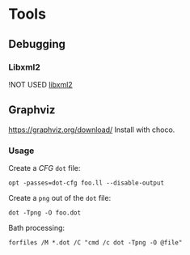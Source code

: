 # Tools

## Debugging

### Libxml2

!NOT USED
[libxml2](https://gitlab.gnome.org/GNOME/libxml2)

## Graphviz

<https://graphviz.org/download/>
Install with choco.

### Usage

Create a *CFG* `dot` file:

```shell
opt -passes=dot-cfg foo.ll --disable-output
```

Create a `png` out of the `dot` file:

```shell
dot -Tpng -O foo.dot
```

Bath processing:

```shell
forfiles /M *.dot /C "cmd /c dot -Tpng -O @file"
```
